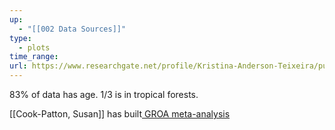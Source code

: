 ```yaml
---
up:
  - "[[002 Data Sources]]"
type:
  - plots
time_range: 
url: https://www.researchgate.net/profile/Kristina-Anderson-Teixeira/publication/324126160_ForC_A_global_database_of_forest_carbon_stocks_and_fluxes/links/5d49524da6fdcc370a7fc35f/ForC-A-global-database-of-forest-carbon-stocks-and-fluxes.pdf
---
```

83% of data has age. 1/3 is in tropical forests.

[[Cook-Patton, Susan]] has built[ GROA meta-analysis](https://github.com/forc-db/GROA)

